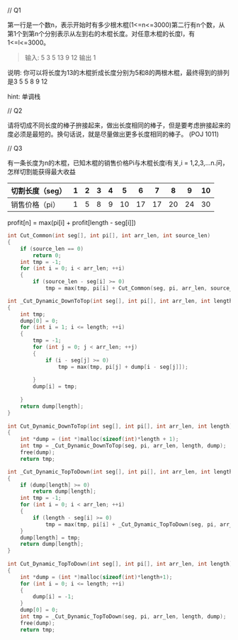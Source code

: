 // Q1

第一行是一个数n，表示开始时有多少根木棍(1<=n<=3000)第二行有n个数，从第1个到第n个分别表示从左到右的木棍长度。对任意木棍的长度l，有1<=l<=3000。

> 输入:   5
       3 5 13 9 12
> 输出    1

说明:  你可以将长度为13的木棍折成长度分别为5和8的两根木棍，最终得到的排列是3 5 5 8 9 12

hint: 单调栈

// Q2

请将切成不同长度的棒子拚接起来，做出长度相同的棒子，但是要考虑拚接起来的度必须是最短的。换句话说，就是尽量做出更多长度相同的棒子。 (POJ 1011)

// Q3

有一条长度为n的木棍，已知木棍的销售价格Pi与木棍长度i有关,i = 1,2,3,...n.问，怎样切割能获得最大收益

|切割长度（seg） |	1   |	2 |	3 |	4 |	5  |	6   |	7   |	8   |	9   |	10|
| ----         | ---- |----|----  |  ----|  -----|  -----|  ----| ---- | ---- |----|
|销售价格（pi）  |	1   |	5 |	8 |	9 |	10 | 	17  |	17  |	20  | 	24  | 	30|

profit[n] = max(pi[i] + profit[length - seg[i]])

```c
int Cut_Common(int seg[], int pi[], int arr_len, int source_len)
{
    if (source_len == 0)
        return 0;
	int tmp = -1;
	for (int i = 0; i < arr_len; ++i)
	{
        if (source_len - seg[i] >= 0)
		    tmp = max(tmp, pi[i] + Cut_Common(seg, pi, arr_len, source_len - seg[i]));
```

```c
int _Cut_Dynamic_DownToTop(int seg[], int pi[], int arr_len, int length, int dump[])
{
    int tmp;
    dump[0] = 0;
    for (int i = 1; i <= length; ++i)
    {
        tmp = -1;   
        for (int j = 0; j < arr_len; ++j)
        {
            if (i - seg[j] >= 0)
                tmp = max(tmp, pi[j] + dump[i - seg[j]]);               
        
        }
        dump[i] = tmp;
 
    }
    return dump[length];
}
 
int Cut_Dynamic_DownToTop(int seg[], int pi[], int arr_len, int length)
{
    int *dump = (int *)malloc(sizeof(int)*length + 1);
    int tmp = _Cut_Dynamic_DownToTop(seg, pi, arr_len, length, dump);
    free(dump);
    return tmp;

```

```c
int _Cut_Dynamic_TopToDown(int seg[], int pi[], int arr_len, int length, int dump[])
{
    if (dump[length] >= 0)
        return dump[length];
    int tmp = -1;
    for (int i = 0; i < arr_len; ++i)
    {
        if (length - seg[i] >= 0)
            tmp = max(tmp, pi[i] + _Cut_Dynamic_TopToDown(seg, pi, arr_len, length-seg[i], dump));
    }
    dump[length] = tmp;
    return dump[length];
}
 
int Cut_Dynamic_TopToDown(int seg[], int pi[], int arr_len, int length)
{
    int *dump = (int *)malloc(sizeof(int)*length+1);
    for (int i = 0; i <= length; ++i)
    {
        dump[i] = -1;
    }
    dump[0] = 0;
    int tmp = _Cut_Dynamic_TopToDown(seg, pi, arr_len, length, dump);
    free(dump);
    return tmp;
```
                  
